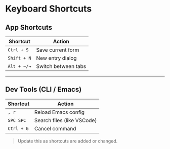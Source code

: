 <!--
START OF: keyboard-shortcuts.md
Purpose: Document useful or custom keyboard shortcuts.
Update Frequency: Each time a new keyboard shortcut is added for the project.
Location: docs/dev-notes/keyboard-shortcuts.md
-->

# Keyboard Shortcuts

## App Shortcuts

| Shortcut    | Action              |
|-------------|---------------------|
| `Ctrl + S`  | Save current form   |
| `Shift + N` | New entry dialog    |
| `Alt + ←/→` | Switch between tabs |

---

## Dev Tools (CLI / Emacs)

| Shortcut   | Action                     |
|------------|----------------------------|
| `, r`      | Reload Emacs config        |
| `SPC SPC`  | Search files (like VSCode) |
| `Ctrl + G` | Cancel command             |

> Update this as shortcuts are added or changed.

<!-- END OF: keyboard-shortcuts.md -->
